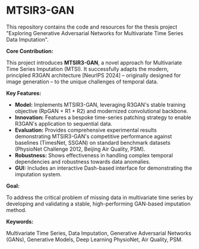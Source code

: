 # MTSIR3-GAN

This repository contains the code and resources for the thesis project "Exploring Generative Adversarial Networks for Multivariate Time Series Data Imputation".

**Core Contribution:**

This project introduces **MTSIR3-GAN**, a novel approach for Multivariate Time Series Imputation (MTSI). It successfully adapts the modern, principled R3GAN architecture [NeurIPS 2024] – originally designed for image generation – to the unique challenges of temporal data.

**Key Features:**

* **Model:** Implements MTSIR3-GAN, leveraging R3GAN's stable training objective (RpGAN + R1 + R2) and modernized convolutional backbone.
* **Innovation:** Features a bespoke time-series patching strategy to enable R3GAN's application to sequential data.
* **Evaluation:** Provides comprehensive experimental results demonstrating MTSIR3-GAN's competitive performance against baselines (TimesNet, SSGAN) on standard benchmark datasets (PhysioNet Challenge 2012, Beijing Air Quality, PSM).
* **Robustness:** Shows effectiveness in handling complex temporal dependencies and robustness towards data anomalies.
* **GUI:** Includes an interactive Dash-based interface for demonstrating the imputation system.

**Goal:**

To address the critical problem of missing data in multivariate time series by developing and validating a stable, high-performing GAN-based imputation method.

**Keywords:**

Multivariate Time Series, Data Imputation, Generative Adversarial Networks (GANs), Generative Models, Deep Learning PhysioNet, Air Quality, PSM.
